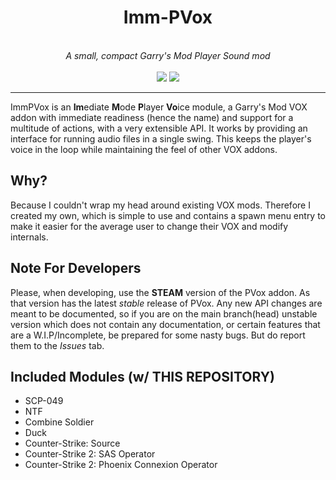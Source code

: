 <div align="center">
    <h1>Imm-PVox</h1>
    <br>
    <i>A small, compact Garry's Mod Player Sound mod</i>
    <br>
    <br>
    <img src="https://img.shields.io/badge/status-stable-green">
    <img src="https://github.com/kdgonz7/ImmPVox/actions/workflows/blank.yml/badge.svg">
</div>

<hr>

ImmPVox is an **Im**ediate **M**ode **P**layer **Vo**ice module, a Garry's Mod VOX addon with immediate readiness (hence the name) and support for a multitude of actions, with a very extensible API. It works by providing an interface for running audio files in a single swing. This keeps the player's voice in the loop while maintaining the feel of other VOX addons.

## Why?

Because I couldn't wrap my head around existing VOX mods. Therefore I created my own, which is simple to use and contains a spawn menu entry to make it easier for the average user to change their VOX and modify internals.

## Note For Developers

Please, when developing, use the **STEAM** version of the PVox addon. As that version has the latest *stable* release of PVox. Any new API changes are meant to be documented, so if you are on the main branch(head) unstable version which does not contain any documentation, or certain features that are a W.I.P/Incomplete, be prepared for some nasty bugs. But do report them to the *Issues* tab. 

## Included Modules (w/ THIS REPOSITORY)

* SCP-049
* NTF
* Combine Soldier
* Duck
* Counter-Strike: Source
* Counter-Strike 2: SAS Operator
* Counter-Strike 2: Phoenix Connexion Operator
